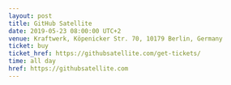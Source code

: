 ```yaml
---
layout: post
title: GitHub Satellite
date: 2019-05-23 08:00:00 UTC+2
venue: Kraftwerk, Köpenicker Str. 70, 10179 Berlin, Germany
ticket: buy
ticket_href: https://githubsatellite.com/get-tickets/
time: all day
href: https://githubsatellite.com
---
```

